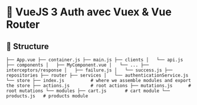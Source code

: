 # :star2: VueJS 3 Auth avec Vuex & Vue Router

## :file_folder: Structure
`├── App.vue
├── container.js
├── main.js
├── clients
│   └── api.js
├── components
│   ├── MyComponent.vue
│   └── ...
├── interceptors/response
│   ├── failure.js
│   └── success.js
├── repositories
├── router
├── services
│   └── authenticationService.js
└── store
    ├── index.js          # where we assemble modules and export the store
    ├── actions.js        # root actions
    ├── mutations.js      # root mutations
    └── modules
        ├── cart.js       # cart module
        └── products.js   # products module`
